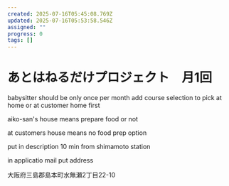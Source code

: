 ```yaml
---
created: 2025-07-16T05:45:08.769Z
updated: 2025-07-16T05:53:58.546Z
assigned: ""
progress: 0
tags: []
---
```


# あとはねるだけプロジェクト　月1回

babysitter should be only once per month
add course selection to pick at home or at customer home first

aiko-san's house means prepare food or not

at customers house means no food prep option

put in description 10 min from shimamoto station

in applicatio mail put address

大阪府三島郡島本町水無瀬2丁目22-10
